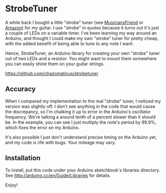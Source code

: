 StrobeTuner
===========

A while back I bought a little "strobe" tuner (see [MusiciansFriend][1] or
[Amazon][2]) for my guitar.  I use "strobe" in quotes because it turns out it's
just a couple of LEDs on a variable timer.  I've been learning my way around an
Arduino, and thought I could make my own "strobe" tuner for pretty cheap, with
the added benefit of being able to tune to any note I want.

Hence, StrobeTuner, an Arduino library for creating your own "strobe" tuner out
of two LEDs and a resistor.  You might want to mount them somewhere you can
easily shine them on your guitar strings.

<https://github.com/chazomaticus/strobetuner>

Accuracy
--------

When I compared my implementation to the real "strobe" tuner, I noticed my
version was slightly off.  I don't see anything in the code that would cause
the discrepancy, so I'm chalking it up to error in the Arduino's oscillator
frequency.  We're talking a around tenth of a percent slower than it should be.
In the example, you can see I just multiply the note's period by 99.9%, which
fixes the error on my Arduino.

It's also possible I just don't understand precise timing on the Arduino yet,
and my code is rife with bugs.  Your mileage may vary.

Installation
------------

To install, put this code under your Arduino sketchbook's libraries directory.
See <http://arduino.cc/en/Guide/Libraries> for details.


Enjoy!


[1]: http://www.musiciansfriend.com/accessories/planet-waves-sos-strobe-pick-tuner
[2]: http://www.amazon.com/dp/B000FJEL9C/
